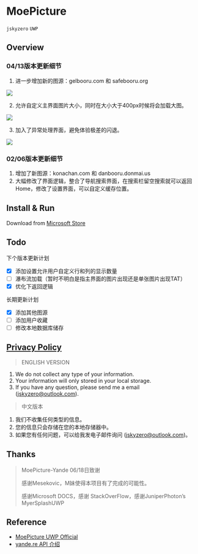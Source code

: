 # MoePicture
`jskyzero` `UWP`

## Overview

### 04/13版本更新细节
1. 进一步增加新的图源：gelbooru.com 和 safebooru.org

![](https://jskyzero.github.io/MoePicture/assets/images/18.spring/1.gif)

2. 允许自定义主界面图片大小，同时在大小大于400px时候将会加载大图。

![](https://jskyzero.github.io/MoePicture/assets/images/18.spring/2.gif)

3. 加入了异常处理界面，避免体验极差的闪退。

![](https://jskyzero.github.io/MoePicture/assets/images/18.spring/3.gif)

### 02/06版本更新细节
1. 增加了新图源：konachan.com 和 danbooru.donmai.us
2. 大幅修改了界面逻辑，整合了导航搜索界面，在搜索栏留空搜索就可以返回Home，修改了设置界面，可以自定义缓存位置。

<!-- + 增加了新图源：konachan.com 和 danbooru.donmai.us

![](https://jskyzero.github.io//MoePicture/assets/images/17.winter/1.gif)

+ 新的页面布局

![](https://jskyzero.github.io//MoePicture/assets/images/17.winter/2.gif)

+ 修改了设置界面，可以自定义缓存位置。

![](https://jskyzero.github.io//MoePicture/assets/images/17.winter/3.gif) -->

<!--
### 11/27版本UI界面更新细节

+ Acrylic Material

![](https://jskyzero.github.io//MoePicture/assets/images/gif/1.gif)

+ Reveal Highlight 

![](https://jskyzero.github.io//MoePicture/assets/images/gif/2.gif)

+ New Pane Background

![](https://jskyzero.github.io//MoePicture/assets/images/gif/3.gif)

### 06/18版本UI界面
![](https://jskyzero.github.io/MoePicture/assets/images/6.18.1.png)
![](https://jskyzero.github.io/MoePicture/assets/images/6.18.5.png)

-->

## Install & Run

Download from [Microsoft Store](https://www.microsoft.com/zh-cn/store/p/moepicture/9n7qlfkl7zrh?rtc=1)

## Todo

下个版本更新计划
+ [x] 添加设置允许用户自定义行和列的显示数量
+ [ ] 瀑布流加载（暂时不明白是指主界面的图片出现还是单张图片出现TAT）
+ [x] 优化下返回逻辑

长期更新计划
+ [x] 添加其他图源
+ [ ] 添加用户收藏
+ [ ] 修改本地数据库储存

## [Privacy Policy](https://jskyzero.github.io/MoePicture/2018/03/28/privacy_policy.html)

> ENGLISH VERSION

1. We do not collect any type of your information.
2. Your information will only stored in your local storage.
3. If you have any question, please send me a email (jskyzero@outlook.com).

> 中文版本

1. 我们不收集任何类型的信息。
2. 您的信息只会存储在您的本地存储器中。
3. 如果您有任何问题，可以给我发电子邮件询问 (jskyzero@outlook.com)。


## Thanks

> MoePicture-Yande 06/18日致谢
>
> 感谢Mesekovic，M妹使得本项目有了完成的可能性。
>
> 感谢Microsoft DOCS，感谢 StackOverFlow，感谢JuniperPhoton’s MyerSplashUWP

## Reference

+ [MoePicture UWP Official](https://jskyzero.github.io/MoePicture/)
+ [yande.re API 介绍](https://jskyzero.github.io/MoePicture/2017/05/12/API.html)
